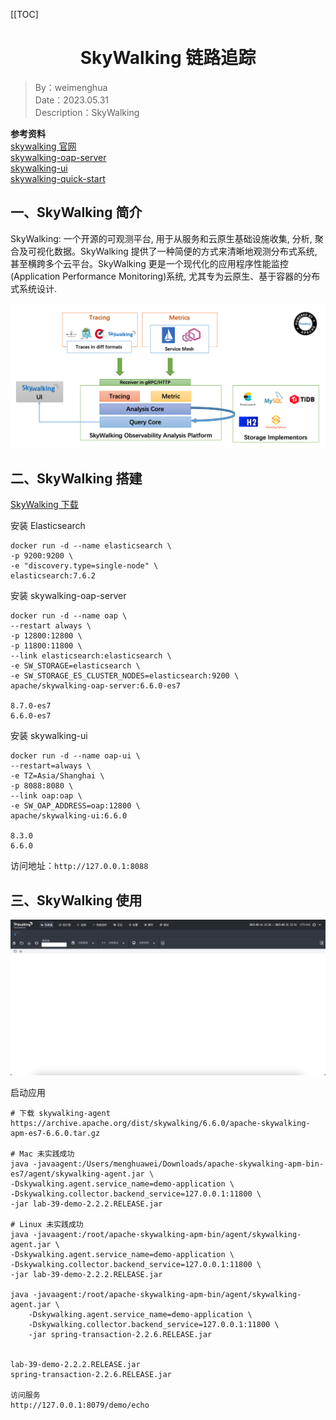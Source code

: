 [[TOC]

<h1 align="center">SkyWalking 链路追踪</h1>

> By：weimenghua  
> Date：2023.05.31  
> Description：SkyWalking

**参考资料**  
[skywalking 官网](https://skywalking.apache.org/)  
[skywalking-oap-server](https://hub.docker.com/r/apache/skywalking-oap-server)   
[skywalking-ui](https://hub.docker.com/r/apache/skywalking-ui)  
[skywalking-quick-start](https://skywalking.apache.org/zh/2020-04-19-skywalking-quick-start/)



## 一、SkyWalking 简介

SkyWalking: 一个开源的可观测平台, 用于从服务和云原生基础设施收集, 分析, 聚合及可视化数据。SkyWalking 提供了一种简便的方式来清晰地观测分布式系统, 甚至横跨多个云平台。SkyWalking 更是一个现代化的应用程序性能监控(Application Performance Monitoring)系统, 尤其专为云原生、基于容器的分布式系统设计.


![](../img/SkyWalking%20架构.png)





## 二、SkyWalking 搭建

[SkyWalking 下载](https://archive.apache.org/dist/skywalking/)

安装 Elasticsearch

```
docker run -d --name elasticsearch \
-p 9200:9200 \
-e "discovery.type=single-node" \
elasticsearch:7.6.2
```

安装 skywalking-oap-server

```
docker run -d --name oap \
--restart always \
-p 12800:12800 \
-p 11800:11800 \
--link elasticsearch:elasticsearch \
-e SW_STORAGE=elasticsearch \
-e SW_STORAGE_ES_CLUSTER_NODES=elasticsearch:9200 \
apache/skywalking-oap-server:6.6.0-es7

8.7.0-es7
6.6.0-es7
```

安装 skywalking-ui

```
docker run -d --name oap-ui \
--restart=always \
-e TZ=Asia/Shanghai \
-p 8088:8080 \
--link oap:oap \
-e SW_OAP_ADDRESS=oap:12800 \
apache/skywalking-ui:6.6.0

8.3.0
6.6.0
```

访问地址：`http://127.0.0.1:8088`



## 三、SkyWalking 使用

![](../img/SkyWalking%20UI.png)

启动应用

```
# 下载 skywalking-agent
https://archive.apache.org/dist/skywalking/6.6.0/apache-skywalking-apm-es7-6.6.0.tar.gz

# Mac 未实践成功
java -javaagent:/Users/menghuawei/Downloads/apache-skywalking-apm-bin-es7/agent/skywalking-agent.jar \
-Dskywalking.agent.service_name=demo-application \
-Dskywalking.collector.backend_service=127.0.0.1:11800 \
-jar lab-39-demo-2.2.2.RELEASE.jar

# Linux 未实践成功
java -javaagent:/root/apache-skywalking-apm-bin/agent/skywalking-agent.jar \
-Dskywalking.agent.service_name=demo-application \
-Dskywalking.collector.backend_service=127.0.0.1:11800 \
-jar lab-39-demo-2.2.2.RELEASE.jar

java -javaagent:/root/apache-skywalking-apm-bin/agent/skywalking-agent.jar \
    -Dskywalking.agent.service_name=demo-application \
    -Dskywalking.collector.backend_service=127.0.0.1:11800 \
    -jar spring-transaction-2.2.6.RELEASE.jar

    
lab-39-demo-2.2.2.RELEASE.jar    
spring-transaction-2.2.6.RELEASE.jar
    
访问服务
http://127.0.0.1:8079/demo/echo
```

